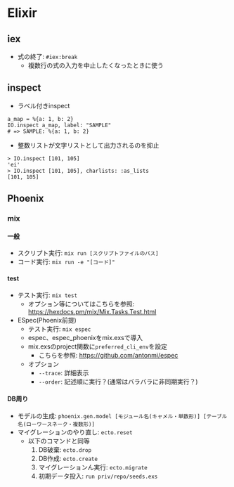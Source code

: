 # Elixir
## iex
- 式の終了: `#iex:break`
    - 複数行の式の入力を中止したくなったときに使う

## inspect
- ラベル付きinspect
```
a_map = %{a: 1, b: 2}
IO.inspect a_map, label: "SAMPLE"
# => SAMPLE: %{a: 1, b: 2}
```
- 整数リストが文字リストとして出力されるのを抑止
```
> IO.inspect [101, 105]
'ei'
> IO.inspect [101, 105], charlists: :as_lists
[101, 105]
```

## Phoenix
### mix
#### 一般
- スクリプト実行: `mix run [スクリプトファイルのパス]`
- コード実行: `mix run -e "[コード]"`

#### test
- テスト実行: `mix test`
    - オプション等についてはこちらを参照: https://hexdocs.pm/mix/Mix.Tasks.Test.html
- ESpec(Phoenix前提)
    - テスト実行: `mix espec`
    - espec、espec_phoenixをmix.exsで導入
    - mix.exsのproject関数に`preferred_cli_env`を設定
        - こちらを参照: https://github.com/antonmi/espec
    - オプション
        - `--trace`: 詳細表示
        - `--order`: 記述順に実行？(通常はバラバラに非同期実行？)

#### DB周り
- モデルの生成: `phoenix.gen.model [モジュール名(キャメル・単数形)] [テーブル名(ローワースネーク・複数形)]`
- マイグレーションのやり直し: `ecto.reset`
    - 以下のコマンドと同等
        1. DB破棄: `ecto.drop`
        2. DB作成: `ecto.create`
        3. マイグレーションん実行: `ecto.migrate`
        4. 初期データ投入: `run priv/repo/seeds.exs`
